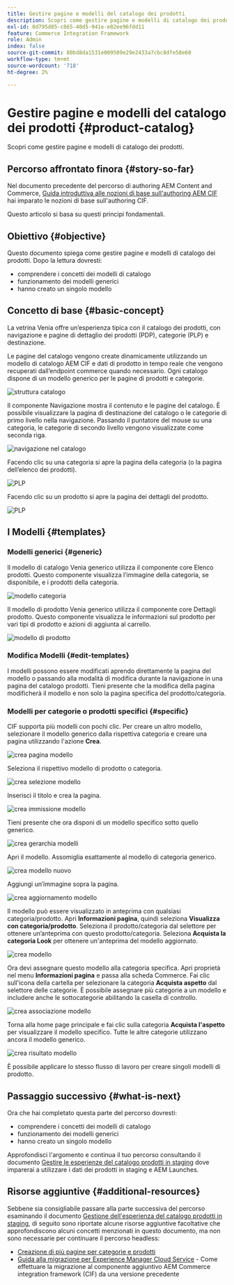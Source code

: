```yaml
---
title: Gestire pagine e modelli del catalogo dei prodotti
description: Scopri come gestire pagine e modelli di catalogo dei prodotti
exl-id: 0d795d85-c865-40d5-941e-e02ee96fdd11
feature: Commerce Integration Framework
role: Admin
index: false
source-git-commit: 80bd8da1531e009509e29e2433a7cbc8dfe58e60
workflow-type: tm+mt
source-wordcount: '718'
ht-degree: 2%

---
```



# Gestire pagine e modelli del catalogo dei prodotti {#product-catalog}

Scopri come gestire pagine e modelli di catalogo dei prodotti.

## Percorso affrontato finora {#story-so-far}

Nel documento precedente del percorso di authoring AEM Content and Commerce, [Guida introduttiva alle nozioni di base sull&#39;authoring AEM CIF](/help/commerce-cloud/cif-storefront/commerce-journeys/aem-commerce-content-author/getting-started.md) hai imparato le nozioni di base sull&#39;authoring CIF.

Questo articolo si basa su questi principi fondamentali.

## Obiettivo {#objective}

Questo documento spiega come gestire pagine e modelli di catalogo dei prodotti. Dopo la lettura dovresti:

* comprendere i concetti dei modelli di catalogo
* funzionamento dei modelli generici
* hanno creato un singolo modello

## Concetto di base {#basic-concept}

La vetrina Venia offre un’esperienza tipica con il catalogo dei prodotti, con navigazione e pagine di dettaglio dei prodotti (PDP), categorie (PLP) e destinazione.

Le pagine del catalogo vengono create dinamicamente utilizzando un modello di catalogo AEM CIF e dati di prodotto in tempo reale che vengono recuperati dall’endpoint commerce quando necessario. Ogni catalogo dispone di un modello generico per le pagine di prodotti e categorie.

![struttura catalogo](assets/catalog-structure.png)

Il componente Navigazione mostra il contenuto e le pagine del catalogo. È possibile visualizzare la pagina di destinazione del catalogo o le categorie di primo livello nella navigazione. Passando il puntatore del mouse su una categoria, le categorie di secondo livello vengono visualizzate come seconda riga.

![navigazione nel catalogo](assets/catalog-navigation.png)

Facendo clic su una categoria si apre la pagina della categoria (o la pagina dell’elenco dei prodotti).

![PLP](assets/catalog-plp.png)

Facendo clic su un prodotto si apre la pagina dei dettagli del prodotto.

![PLP](assets/catalog-pdp.png)

## I Modelli {#templates}

### Modelli generici {#generic}

Il modello di catalogo Venia generico utilizza il componente core Elenco prodotti. Questo componente visualizza l’immagine della categoria, se disponibile, e i prodotti della categoria.

![modello categoria](assets/category-template.png)

Il modello di prodotto Venia generico utilizza il componente core Dettagli prodotto. Questo componente visualizza le informazioni sul prodotto per vari tipi di prodotto e azioni di aggiunta al carrello.

![modello di prodotto](assets/product-template.png)

### Modifica Modelli {#edit-templates}

I modelli possono essere modificati aprendo direttamente la pagina del modello o passando alla modalità di modifica durante la navigazione in una pagina del catalogo prodotti. Tieni presente che la modifica della pagina modificherà il modello e non solo la pagina specifica del prodotto/categoria.

### Modelli per categorie o prodotti specifici {#specific}

CIF supporta più modelli con pochi clic. Per creare un altro modello, selezionare il modello generico dalla rispettiva categoria e creare una pagina utilizzando l&#39;azione **Crea**.

![crea pagina modello](assets/create-template-page.png)

Seleziona il rispettivo modello di prodotto o categoria.

![crea selezione modello](assets/create-template-select.png)

Inserisci il titolo e crea la pagina.

![crea immissione modello](assets/create-template-enter.png)

Tieni presente che ora disponi di un modello specifico sotto quello generico.

![crea gerarchia modelli](assets/create-template-hierachry.png)

Apri il modello. Assomiglia esattamente al modello di categoria generico.

![crea modello nuovo](assets/create-template-new.png)

Aggiungi un’immagine sopra la pagina.

![crea aggiornamento modello](assets/create-template-update.png)

Il modello può essere visualizzato in anteprima con qualsiasi categoria/prodotto. Apri **Informazioni pagina**, quindi seleziona **Visualizza con categoria/prodotto**. Seleziona il prodotto/categoria dal selettore per ottenere un’anteprima con questo prodotto/categoria. Seleziona **Acquista la categoria Look** per ottenere un&#39;anteprima del modello aggiornato.

![crea modello ](assets/create-template-picker.png)

Ora devi assegnare questo modello alla categoria specifica. Apri proprietà nel menu **Informazioni pagina** e passa alla scheda Commerce. Fai clic sull&#39;icona della cartella per selezionare la categoria **Acquista aspetto** dal selettore delle categorie. È possibile assegnare più categorie a un modello e includere anche le sottocategorie abilitando la casella di controllo.

![crea associazione modello](assets/create-template-associate.png)

Torna alla home page principale e fai clic sulla categoria **Acquista l&#39;aspetto** per visualizzare il modello specifico. Tutte le altre categorie utilizzano ancora il modello generico.

![crea risultato modello](assets/create-template-result.png)

È possibile applicare lo stesso flusso di lavoro per creare singoli modelli di prodotto.

## Passaggio successivo {#what-is-next}

Ora che hai completato questa parte del percorso dovresti:

* comprendere i concetti dei modelli di catalogo
* funzionamento dei modelli generici
* hanno creato un singolo modello

Approfondisci l&#39;argomento e continua il tuo percorso consultando il documento [Gestire le esperienze del catalogo prodotti in staging](/help/commerce-cloud/cif-storefront/commerce-journeys/aem-commerce-content-author/staged-catalog.md) dove imparerai a utilizzare i dati dei prodotti in staging e AEM Launches.

## Risorse aggiuntive {#additional-resources}

Sebbene sia consigliabile passare alla parte successiva del percorso esaminando il documento [Gestione dell&#39;esperienza del catalogo prodotti in staging](/help/commerce-cloud/cif-storefront/commerce-journeys/aem-commerce-content-author/staged-catalog.md), di seguito sono riportate alcune risorse aggiuntive facoltative che approfondiscono alcuni concetti menzionati in questo documento, ma non sono necessarie per continuare il percorso headless:

* [Creazione di più pagine per categorie e prodotti](/help/commerce-cloud/cif-storefront/authoring/multi-template-usage.md)
* [Guida alla migrazione per Experience Manager Cloud Service](/help/commerce-cloud/cif-storefront/migration.md) - Come effettuare la migrazione al componente aggiuntivo AEM Commerce integration framework (CIF) da una versione precedente
